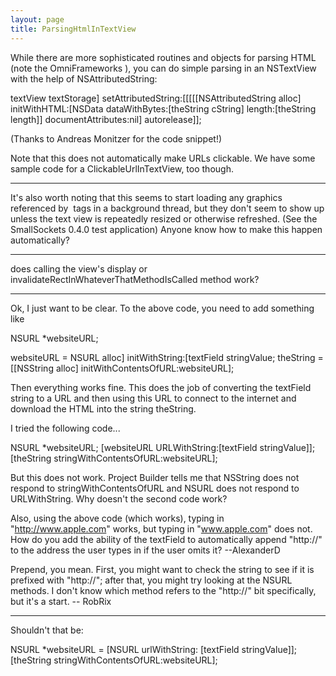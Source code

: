 ```yaml
---
layout: page
title: ParsingHtmlInTextView
---
```


While there are more sophisticated routines and objects for parsing HTML (note the OmniFrameworks ), you can do simple parsing in an NSTextView with the help of NSAttributedString:

    
textView textStorage] setAttributedString:[[[[[NSAttributedString 
alloc] initWithHTML:[NSData dataWithBytes:[theString cString] 
length:[theString length]] documentAttributes:nil] autorelease]];


(Thanks to Andreas Monitzer for the code snippet!)

Note that this does not automatically make URLs clickable. We have some sample code for a ClickableUrlInTextView, too though.

----

It's also worth noting that this seems to start loading any graphics referenced by <img> tags in a background thread, but they don't seem to show up unless the text view is repeatedly resized or otherwise refreshed.  (See the SmallSockets 0.4.0 test application)  Anyone know how to make this happen automatically?

----

does calling the view's display or invalidateRectInWhateverThatMethodIsCalled method work?

----

Ok, I just want to be clear.  To the above code, you need to add something like
    
NSURL *websiteURL;

websiteURL = NSURL alloc] initWithString:[textField stringValue;
theString = [[NSString alloc] initWithContentsOfURL:websiteURL];

Then everything works fine.  This does the job of converting the textField string to a URL and then using this URL to connect to the internet and download the HTML into the string theString.

I tried the following code...
    
NSURL *websiteURL;
[websiteURL URLWithString:[textField stringValue]];
[theString stringWithContentsOfURL:websiteURL];

But this does not work.  Project Builder tells me that NSString does not respond to stringWithContentsOfURL and NSURL does not respond to URLWithString.  Why doesn't the second code work?

Also, using the above code (which works), typing in "http://www.apple.com" works, but typing in "www.apple.com" does not.  How do you add the ability of the textField to automatically append "http://" to the address the user types in if the user omits it? --AlexanderD

Prepend, you mean. First, you might want to check the string to see if it is prefixed with "http://"; after that, you might try looking at the NSURL methods. I don't know which method refers to the "http://" bit specifically, but it's a start. -- RobRix

----
Shouldn't that be:
    
NSURL *websiteURL = [NSURL urlWithString: [textField stringValue]];
[theString stringWithContentsOfURL:websiteURL];

